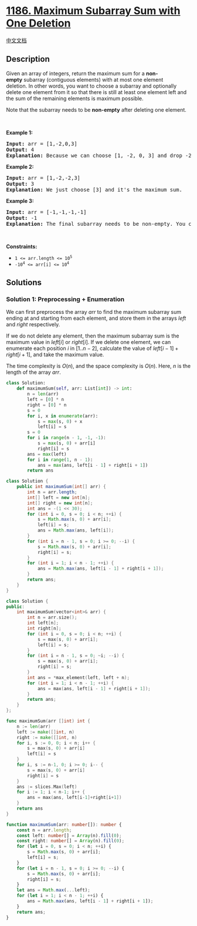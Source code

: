 # [1186. Maximum Subarray Sum with One Deletion](https://leetcode.com/problems/maximum-subarray-sum-with-one-deletion)

[中文文档](./solution/1100-1199/1186.Maximum%20Subarray%20Sum%20with%20One%20Deletion/README.md)

<!-- tags:Array,Dynamic Programming -->

## Description

<p>Given an array of integers, return the maximum sum for a <strong>non-empty</strong>&nbsp;subarray (contiguous elements) with at most one element deletion.&nbsp;In other words, you want to choose a subarray and optionally delete one element from it so that there is still at least one element left and the&nbsp;sum of the remaining elements is maximum possible.</p>

<p>Note that the subarray needs to be <strong>non-empty</strong> after deleting one element.</p>

<p>&nbsp;</p>
<p><strong class="example">Example 1:</strong></p>

<pre>
<strong>Input:</strong> arr = [1,-2,0,3]
<strong>Output:</strong> 4
<strong>Explanation: </strong>Because we can choose [1, -2, 0, 3] and drop -2, thus the subarray [1, 0, 3] becomes the maximum value.</pre>

<p><strong class="example">Example 2:</strong></p>

<pre>
<strong>Input:</strong> arr = [1,-2,-2,3]
<strong>Output:</strong> 3
<strong>Explanation: </strong>We just choose [3] and it&#39;s the maximum sum.
</pre>

<p><strong class="example">Example 3:</strong></p>

<pre>
<strong>Input:</strong> arr = [-1,-1,-1,-1]
<strong>Output:</strong> -1
<strong>Explanation:</strong>&nbsp;The final subarray needs to be non-empty. You can&#39;t choose [-1] and delete -1 from it, then get an empty subarray to make the sum equals to 0.
</pre>

<p>&nbsp;</p>
<p><strong>Constraints:</strong></p>

<ul>
	<li><code>1 &lt;= arr.length &lt;= 10<sup>5</sup></code></li>
	<li><code>-10<sup>4</sup> &lt;= arr[i] &lt;= 10<sup>4</sup></code></li>
</ul>

## Solutions

### Solution 1: Preprocessing + Enumeration

We can first preprocess the array $arr$ to find the maximum subarray sum ending at and starting from each element, and store them in the arrays $left$ and $right$ respectively.

If we do not delete any element, then the maximum subarray sum is the maximum value in $left[i]$ or $right[i]$. If we delete one element, we can enumerate each position $i$ in $[1..n-2]$, calculate the value of $left[i-1] + right[i+1]$, and take the maximum value.

The time complexity is $O(n)$, and the space complexity is $O(n)$. Here, $n$ is the length of the array $arr$.

<!-- tabs:start -->

```python
class Solution:
    def maximumSum(self, arr: List[int]) -> int:
        n = len(arr)
        left = [0] * n
        right = [0] * n
        s = 0
        for i, x in enumerate(arr):
            s = max(s, 0) + x
            left[i] = s
        s = 0
        for i in range(n - 1, -1, -1):
            s = max(s, 0) + arr[i]
            right[i] = s
        ans = max(left)
        for i in range(1, n - 1):
            ans = max(ans, left[i - 1] + right[i + 1])
        return ans
```

```java
class Solution {
    public int maximumSum(int[] arr) {
        int n = arr.length;
        int[] left = new int[n];
        int[] right = new int[n];
        int ans = -(1 << 30);
        for (int i = 0, s = 0; i < n; ++i) {
            s = Math.max(s, 0) + arr[i];
            left[i] = s;
            ans = Math.max(ans, left[i]);
        }
        for (int i = n - 1, s = 0; i >= 0; --i) {
            s = Math.max(s, 0) + arr[i];
            right[i] = s;
        }
        for (int i = 1; i < n - 1; ++i) {
            ans = Math.max(ans, left[i - 1] + right[i + 1]);
        }
        return ans;
    }
}
```

```cpp
class Solution {
public:
    int maximumSum(vector<int>& arr) {
        int n = arr.size();
        int left[n];
        int right[n];
        for (int i = 0, s = 0; i < n; ++i) {
            s = max(s, 0) + arr[i];
            left[i] = s;
        }
        for (int i = n - 1, s = 0; ~i; --i) {
            s = max(s, 0) + arr[i];
            right[i] = s;
        }
        int ans = *max_element(left, left + n);
        for (int i = 1; i < n - 1; ++i) {
            ans = max(ans, left[i - 1] + right[i + 1]);
        }
        return ans;
    }
};
```

```go
func maximumSum(arr []int) int {
	n := len(arr)
	left := make([]int, n)
	right := make([]int, n)
	for i, s := 0, 0; i < n; i++ {
		s = max(s, 0) + arr[i]
		left[i] = s
	}
	for i, s := n-1, 0; i >= 0; i-- {
		s = max(s, 0) + arr[i]
		right[i] = s
	}
	ans := slices.Max(left)
	for i := 1; i < n-1; i++ {
		ans = max(ans, left[i-1]+right[i+1])
	}
	return ans
}
```

```ts
function maximumSum(arr: number[]): number {
    const n = arr.length;
    const left: number[] = Array(n).fill(0);
    const right: number[] = Array(n).fill(0);
    for (let i = 0, s = 0; i < n; ++i) {
        s = Math.max(s, 0) + arr[i];
        left[i] = s;
    }
    for (let i = n - 1, s = 0; i >= 0; --i) {
        s = Math.max(s, 0) + arr[i];
        right[i] = s;
    }
    let ans = Math.max(...left);
    for (let i = 1; i < n - 1; ++i) {
        ans = Math.max(ans, left[i - 1] + right[i + 1]);
    }
    return ans;
}
```

<!-- tabs:end -->

<!-- end -->
